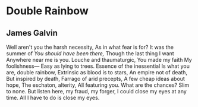 # Double Rainbow
## James Galvin
Well aren't you the harsh necessity,
As in what fear is for?
It was the summer of
 _You should have been there,_
Though the last thing I want
Anywhere near me is you.
Louche and thaumaturgic,
You made my faith
My foolishness—
Easy as lying to trees.
Essence of the inessential
Is what you are, double rainbow,
Extrinsic as blood is to stars,
An empire not of death,
But inspired by death,
Farrago of arid precepts,
A few cheap ideas about hope,
The eschaton, alterity,
All featuring you.
What are the chances?
Slim to none.
But listen here, my fraud, my forger,
I could close my eyes at any time.
All I have to do is close my eyes.